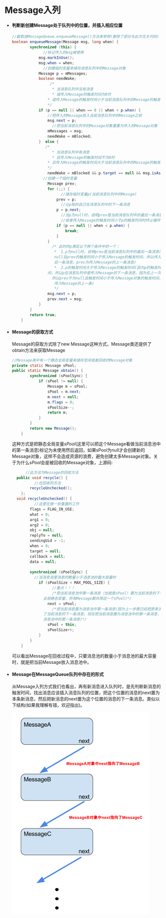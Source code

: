 # Message入列

- #### **判断新创建Message处于队列中的位置，并插入相应位置**

  ```java
  //截取自MessageQueue.enqueueMessage()方法来举例(删除了部分与此次无关代码)
  boolean enqueueMessage(Message msg, long when) {
          synchronized (this) {
            	//标记传入的msg被使用
              msg.markInUse();
              msg.when = when;
            	//创建临时变量来储存消息队列中的Message对象
              Message p = mMessages;
              boolean needWake;
            	   /*	
            		* 当消息队列中没有消息
            		* 或传入Message的触发时间为0时
                  * 或传入Message的触发时间小于当前消息队列中的Message的触发时间
                  */
              if (p == null || when == 0 || when < p.when) {
                  //把传入的Message放入当前消息队列中的Message之前
                  msg.next = p;
                	//把当前消息队列中的Message对象重置为传入的Message对象
                  mMessages = msg;
                  needWake = mBlocked;
              }  else {
                 /*	
            		* 当消息队列中有消息
            		* 且传入Message的触发时间不为0时
                  * 且传入Message的触发时间大于当前消息队列中的Message的触发时间
                  */
                  needWake = mBlocked && p.target == null && msg.isAsynchronous();
              	//创建一个临时变量
                  Message prev;
                  for (;;) {
                    	//储存临时变量p(当前消息队列中的Messge)
                      prev = p;
                    	//让p指向自己在消息队列中的下一条消息
                      p = p.next;
                    	//当p为null时，说明prev是当前消息队列中的最后一条消息
                    	//或者传入Message的触发时间小于p的触发时间时终止循环
                      if (p == null || when < p.when) {
                          break;
                      }
                  }
                	/* 此时的p满足以下两个条件中的一个：
                	 *	1.p为null时，说明prev是当前消息队列中的最后一条消息(因为p为null，所以prev不为
                	 null且prev的触发时间小于传入Message的触发时间，所以传入Message的为消息队列中的最
                	 后一条消息，prev为传入Message的上一条消息)
                	 *	2.p的触发时间大于传入Message的触发时间(因为p的触发时间大于传入Message的触发时
                  间，所以p在消息队列中是传入Message的下一条消息，因为在上一次循环中没有进入if语句，
                	所以prev不为null且触发时间小于传入Message对象的触发时间，所以prev在消息队列中处于
                	 传入Message的上一条)
                	 */	
                  msg.next = p;
                  prev.next = msg;
              }
          }
          return true;
      }
  ```



- #### **Message的获取方式**

  Message的获取方式除了new Message这种方式，Message类还提供了obtain方法来获取Message

  ```java
  //Message类中有一个静态全局变量来储存空闲或者回收的Message对象
  private static Message sPool;
  public static Message obtain() {
          synchronized (sPoolSync) {
              if (sPool != null) {
                  Message m = sPool;
                  sPool = m.next;
                  m.next = null;
                  m.flags = 0; 
                  sPoolSize--;
                  return m;
              }
          }
          return new Message();
      }
  ```

  这种方式是把静态全局变量*sPool*(这里可以把这个Message看做当前消息池中的第一条消息)标记为未使用然后返回，如果sPool为null才会创建新的Message对象，这样不会造成资源的浪费，避免创建太多Message对象。关于为什么*sPool*会是被回收的Message对象，上源码:

  ```java
    	//此方法为Message的回收方法
  	public void recycle() {
        	//在回收的方法
          recycleUnchecked();
      };
  	void recycleUnchecked() {
        	//这里在做一些重置的工作
          flags = FLAG_IN_USE;
          what = 0;
          arg1 = 0;
          arg2 = 0;
          obj = null;
          replyTo = null;
          sendingUid = -1;
          when = 0;
          target = null;
          callback = null;
          data = null;
        
          synchronized (sPoolSync) {
            //当消息池里消息的数量小于消息池的最大容量时
              if (sPoolSize < MAX_POOL_SIZE) {
                	//重点！！！
                	/*把当前消息池中第一条消息（也就是sPool）置为当前消息的下一条消息(sPool为
                全局静态变量，所有Message都共用这一个sPool)*/
                  next = sPool;
                	/*把当前消息置为消息池中第一条消息(因为上一步骤已经把原来消息池中的第一条消息置为
                了当前消息的下一条消息，现在把当前消息置为消息池中的第一条消息，所以sPool永远代表
                消息池中的第一条消息)*/
                  sPool = this;
                  sPoolSize++;
              }
          }
      }
  ```

  可以看出Message在回收过程中，只要消息池的数量小于消息池的最大容量时，就是把当前Message放入消息池中。

- #### **Message在MessageQueue队列中存在的形式**

  从Message入列方式我们也看出，再有新消息进入队列时，是先判断新消息的触发时间，找出消息应该插入消息队列的位置，把这个位置的消息的next置为本条新消息，然后把新消息的next置为这个位置的消息的下一条消息。类似以下结构(如果我理解有错，欢迎指出)。

  ![message](https://raw.githubusercontent.com/leibown/Study-Notes/master/img/message.png)
